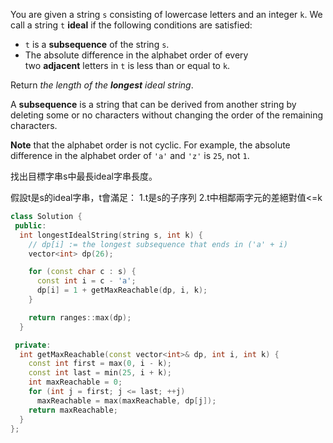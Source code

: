 You are given a string `s` consisting of lowercase letters and an integer `k`. We call a string `t` **ideal** if the following conditions are satisfied:

- `t` is a **subsequence** of the string `s`.
- The absolute difference in the alphabet order of every two **adjacent** letters in `t` is less than or equal to `k`.

Return _the length of the **longest** ideal string_.

A **subsequence** is a string that can be derived from another string by deleting some or no characters without changing the order of the remaining characters.

**Note** that the alphabet order is not cyclic. For example, the absolute difference in the alphabet order of `'a'` and `'z'` is `25`, not `1`.

找出目標字串s中最長ideal字串長度。

假設t是s的ideal字串，t會滿足：
1.t是s的子序列
2.t中相鄰兩字元的差絕對值<=k

```cpp
class Solution {
 public:
  int longestIdealString(string s, int k) {
    // dp[i] := the longest subsequence that ends in ('a' + i)
    vector<int> dp(26);

    for (const char c : s) {
      const int i = c - 'a';
      dp[i] = 1 + getMaxReachable(dp, i, k);
    }

    return ranges::max(dp);
  }

 private:
  int getMaxReachable(const vector<int>& dp, int i, int k) {
    const int first = max(0, i - k);
    const int last = min(25, i + k);
    int maxReachable = 0;
    for (int j = first; j <= last; ++j)
      maxReachable = max(maxReachable, dp[j]);
    return maxReachable;
  }
};
```